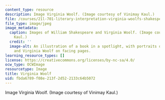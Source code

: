 ```yaml
---
content_type: resource
description: Image Virginia Woolf. (Image courtesy of Vinimay Kaul.)
file: /courses/21l-701-literary-interpretation-virginia-woolfs-shakespeare-spring-2001/fbda6789f08e213f2d522133c64b5072_21l-701s01-th.jpg
file_type: image/jpeg
image_metadata:
  caption: Images of William Shakespeare and Virginia Woolf. (Image courtesy of Vinimay
    Kaul.)
  credit: ''
  image-alt: An illustration of a book in a spotlight, with portraits of William Shakespeare
    and Virginia Woolf on facing pages.
learning_resource_types: []
license: https://creativecommons.org/licenses/by-nc-sa/4.0/
ocw_type: OCWImage
resourcetype: Image
title: Virginia Woolf
uid: fbda6789-f08e-213f-2d52-2133c64b5072
---
```

Image Virginia Woolf. (Image courtesy of Vinimay Kaul.)
